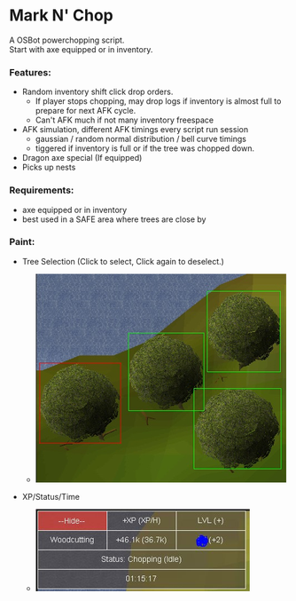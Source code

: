# Mark N' Chop

A OSBot powerchopping script.
<br>
Start with axe equipped or in inventory.

### Features:
* Random inventory shift click drop orders.
    * If player stops chopping, may drop logs if inventory is almost full to prepare for next AFK cycle. 
    * Can't AFK much if not many inventory freespace
* AFK simulation, different AFK timings every script run session
  * gaussian / random normal distribution / bell curve timings
  * tiggered if inventory is full or if the tree was chopped down.
* Dragon axe special (If equipped)
* Picks up nests

### Requirements:

* axe equipped or in inventory
* best used in a SAFE area where trees are close by

### Paint:
* Tree Selection (Click to select, Click again to deselect.)
  * ![alt text](tree_selection.jpg)

* XP/Status/Time
  * ![alt text](xp_paint.jpg)



